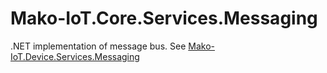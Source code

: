 #  Mako-IoT.Core.Services.Messaging
.NET implementation of message bus. See [Mako-IoT.Device.Services.Messaging](https://github.com/CShark-Hub/Mako-IoT.Device.Services.Messaging)

